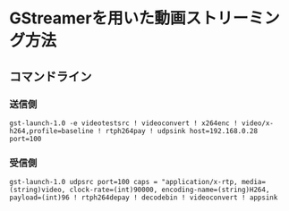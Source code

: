 # GStreamerを用いた動画ストリーミング方法
## コマンドライン

### 送信側
```
gst-launch-1.0 -e videotestsrc ! videoconvert ! x264enc ! video/x-h264,profile=baseline ! rtph264pay ! udpsink host=192.168.0.28 port=100
```


### 受信側
```
gst-launch-1.0 udpsrc port=100 caps = "application/x-rtp, media=(string)video, clock-rate=(int)90000, encoding-name=(string)H264, payload=(int)96 ! rtph264depay ! decodebin ! videoconvert ! appsink
```